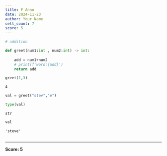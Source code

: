 ```yaml
---
title: F Anno
date: 2024-11-23
author: Your Name
cell_count: 7
score: 5
---
```


```python
# addition
```


```python
def greet(num1:int , num2:int) -> int:
    
    add = num1+num2
    # print(f'word:{add}')
    return add
```


```python
greet(1,3)
```




    4




```python
val = greet("stev","e")
```


```python
type(val)
```




    str




```python
val
```




    'steve'




```python

```


---
**Score: 5**
